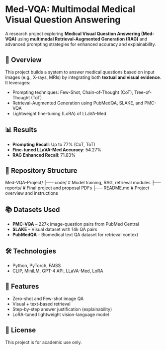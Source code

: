 # Med-VQA: Multimodal Medical Visual Question Answering

A research project exploring **Medical Visual Question Answering (Med-VQA)** using **multimodal Retrieval-Augmented Generation (RAG)** and advanced prompting strategies for enhanced accuracy and explainability.

## 🧠 Overview
This project builds a system to answer medical questions based on input images (e.g., X-rays, MRIs) by integrating both **textual and visual evidence**. It leverages:
- Prompting techniques: Few-Shot, Chain-of-Thought (CoT), Tree-of-Thought (ToT)
- Retrieval-Augmented Generation using PubMedQA, SLAKE, and PMC-VQA
- Lightweight fine-tuning (LoRA) of LLaVA-Med

## 📊 Results
- **Prompting Recall**: Up to 77% (CoT, ToT)
- **Fine-tuned LLaVA-Med Accuracy**: 54.27%
- **RAG Enhanced Recall**: 71.83%

## 📁 Repository Structure
Med-VQA-Project/
├── code/ # Model training, RAG, retrieval modules
├── reports/ # Final project and proposal PDFs
├── README.md # Project overview and instructions


## 📚 Datasets Used
- **PMC-VQA** – 227k image-question pairs from PubMed Central
- **SLAKE** – Visual dataset with 14k QA pairs
- **PubMedQA** – Biomedical text QA dataset for retrieval context

## 🛠 Technologies
- Python, PyTorch, FAISS
- CLIP, MiniLM, GPT-4 API, LLaVA-Med, LoRA

## 🚀 Features
- Zero-shot and Few-shot image QA
- Visual + text-based retrieval
- Step-by-step answer justification (explainability)
- LoRA-tuned lightweight vision-language model

## 📄 License
This project is for academic use only.
